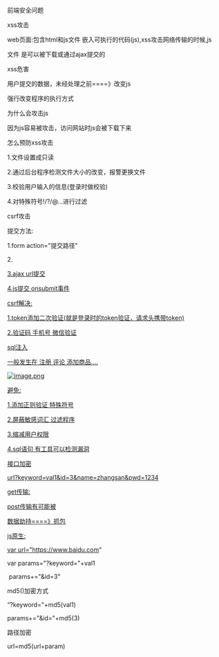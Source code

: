  前端安全问题 

 xss攻击 

web页面:包含html和js文件 嵌入可执行的代码(js),xss攻击网络传输的时候,js

文件 是可以被下载或通过ajax提交的



xss危害

用户提交的数据，未经处理之前====》改变js

强行改变程序的执行方式



为什么会攻击js

因为js容易被攻击，访问网站时js会被下载下来



怎么预防xss攻击

1.文件设置成只读

2.通过后台程序检测文件大小的改变，报警更换文件

3.校验用户输入的信息(登录时做校验)

4.对特殊符号!/?/@...进行过滤

 csrf攻击 

提交方法:

1.form action="提交路径"

2.<a href="a/java/id=3">

3.ajax url提交

4.js提交 onsubmit事件



csrf解决:

1.token添加二次验证(就是登录时的token验证，请求头携带token)

2.验证码 手机号 微信验证



 sql注入 

一般发生在 注册 评论 添加商品....

![image.png](D:/%E6%96%87%E4%BB%B6/typora%E5%9B%BE%E7%89%87/1644462685015-d4b19184-b35e-4c6e-9890-1969be2af317.webp)







避免:

1.添加正则验证 特殊符号

2.屏蔽敏感词汇 过滤程序

3.缩减用户权限

4.sql语句 有工具可以检测漏洞



 接口加密 

url?keyword=val1&id=3&name=zhangsan&pwd=1234



get传输:

post传输有可能被

数据劫持====》抓包

js原生:

var url="https://www.baidu.com"

var params="?keyword="+val1

​      params+="&id=3"



md5()加密方式

  “?keyword="+md5(val1)

   params+="&id="+md5(3)

路径加密

   url=md5(url+param)